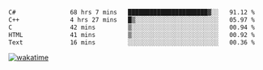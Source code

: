 <!--START_SECTION:waka-->

```txt
C#               68 hrs 7 mins   ██████████████████████▓░░   91.12 %
C++              4 hrs 27 mins   █▒░░░░░░░░░░░░░░░░░░░░░░░   05.97 %
C                42 mins         ▒░░░░░░░░░░░░░░░░░░░░░░░░   00.94 %
HTML             41 mins         ▒░░░░░░░░░░░░░░░░░░░░░░░░   00.92 %
Text             16 mins         ░░░░░░░░░░░░░░░░░░░░░░░░░   00.36 %
```

<!--END_SECTION:waka-->
[![wakatime](https://wakatime.com/badge/user/6c2f442e-41b4-42e3-bc06-d5d8203ad1da.svg)](https://wakatime.com/@6c2f442e-41b4-42e3-bc06-d5d8203ad1da)
